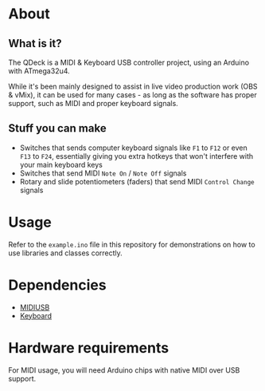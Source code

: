# About

## What is it?

The QDeck is a MIDI & Keyboard USB controller project, using an Arduino with ATmega32u4.

While it's been mainly designed to assist in live video production work (OBS & vMix), it can be used for many cases - as long as the software has proper support, such as MIDI and proper keyboard signals.

## Stuff you can make

- Switches that sends computer keyboard signals like `F1` to `F12` or even `F13` to `F24`, essentially giving you extra hotkeys that won't interfere with your main keyboard keys
- Switches that send MIDI `Note On` / `Note Off` signals
- Rotary and slide potentiometers (faders) that send MIDI `Control Change` signals

# Usage
Refer to the `example.ino` file in this repository for demonstrations on how to use libraries and classes correctly.

# Dependencies
- [MIDIUSB](https://github.com/arduino-libraries/MIDIUSB)
- [Keyboard](https://github.com/arduino-libraries/Keyboard)

# Hardware requirements
For MIDI usage, you will need Arduino chips with native MIDI over USB support.
